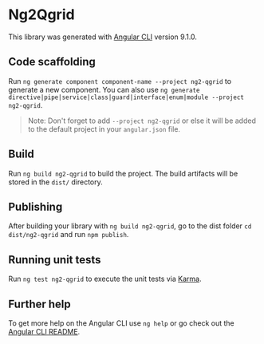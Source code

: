 # Ng2Qgrid

This library was generated with [Angular CLI](https://github.com/angular/angular-cli) version 9.1.0.

## Code scaffolding

Run `ng generate component component-name --project ng2-qgrid` to generate a new component. You can also use `ng generate directive|pipe|service|class|guard|interface|enum|module --project ng2-qgrid`.
> Note: Don't forget to add `--project ng2-qgrid` or else it will be added to the default project in your `angular.json` file. 

## Build

Run `ng build ng2-qgrid` to build the project. The build artifacts will be stored in the `dist/` directory.

## Publishing

After building your library with `ng build ng2-qgrid`, go to the dist folder `cd dist/ng2-qgrid` and run `npm publish`.

## Running unit tests

Run `ng test ng2-qgrid` to execute the unit tests via [Karma](https://karma-runner.github.io).

## Further help

To get more help on the Angular CLI use `ng help` or go check out the [Angular CLI README](https://github.com/angular/angular-cli/blob/master/README.md).
